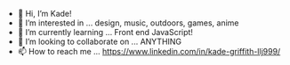 - 👋 Hi, I’m Kade!
- 👀 I’m interested in ... design, music, outdoors, games, anime
- 🌱 I’m currently learning ... Front end JavaScript!
- 💞️ I’m looking to collaborate on ... ANYTHING
- 📫 How to reach me ... https://www.linkedin.com/in/kade-griffith-llj999/

<!---
cyberkade/cyberkade is a ✨ special ✨ repository because its `README.md` (this file) appears on your GitHub profile.
You can click the Preview link to take a look at your changes.
--->
